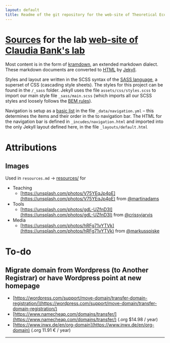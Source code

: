 ```yaml
---
layout: default
title: Readme of the git repository for the web-site of Theoretical Ecology and Evolution
---
```


# [Sources](https://github.com/banklab/banklab.github.io) for the lab [web-site of Claudia Bank's lab](https://banklab.github.io)

Most content is in the form of [kramdown](https://kramdown.gettalong.org/syntax.html), an extended markdown dialect. These markdown documents are converted to [HTML](https://eloquentjavascript.net/13_browser.html#h_n3OM6EV/KR) by [Jekyll](https://jekyllrb.com/).

Styles and layout are written in the SCSS syntax of the [SASS language](https://sass-lang.com/), a superset of CSS (cascading style sheets). The styles for this project can be found in the `/_sass` folder. Jekyll uses the file `assets/css/styles.scss` to import our main style file `_sass/main.scss` (which imports all our SCSS styles and loosely follows the [BEM rules](http://mikefowler.me/journal/2013/10/17/support-for-bem-modules-sass-3.3)).

Navigation is setup as a [basic list](https://jekyllrb.com/tutorials/navigation/#scenario-1-basic-list) in the file `_data/navigation.yml` – this determines the items and their order in the to navigation bar. The HTML for the navigation bar is defined in `_incudes/navigation.html` and imported into the only Jekyll layout defined here, in the file `_layouts/default.html`

# Attributions

## Images

Used in `resources.md` → [resources/](resources/) for

* Teaching
  * [https://unsplash.com/photos/V75YEqJp4pE](https://unsplash.com/photos/V75YEqJp4pE) from [@martinadams](https://unsplash.com/@martinadams)
* Tools
  * [https://unsplash.com/photos/gdL-UZfnD3I](https://unsplash.com/photos/gdL-UZfnD3I) from [@crissyjarvis](https://unsplash.com/@crissyjarvis)
* Media
  * [https://unsplash.com/photos/hRFg71vYTVk](https://unsplash.com/photos/hRFg71vYTVk) from [@markusspiske](https://unsplash.com/@markusspiske)

# To-do

## Migrate domain from Wordpress (to Another Registrar) or have Wordpress point at new homepage

* [https://wordpress.com/support/move-domain/transfer-domain-registration/](https://wordpress.com/support/move-domain/transfer-domain-registration/)
* [https://www.namecheap.com/domains/transfer/](https://www.namecheap.com/domains/transfer/) (.org $14.98 / year)
* [https://www.inwx.de/en/org-domain](https://www.inwx.de/en/org-domain) (.org 11.91 € / year)

---

